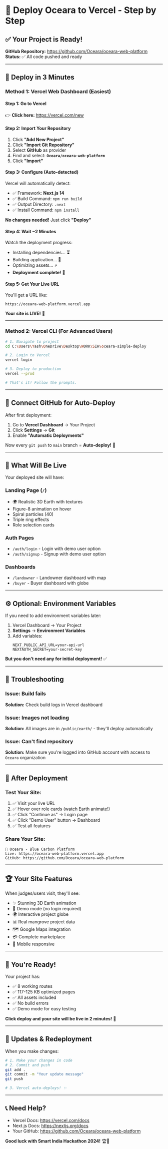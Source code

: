 # 🚀 Deploy Oceara to Vercel - Step by Step

## ✅ **Your Project is Ready!**

**GitHub Repository:** https://github.com/Oceara/oceara-web-platform  
**Status:** ✅ All code pushed and ready

---

## 🎯 **Deploy in 3 Minutes**

### **Method 1: Vercel Web Dashboard (Easiest)**

#### **Step 1: Go to Vercel**
👉 **Click here:** https://vercel.com/new

#### **Step 2: Import Your Repository**
1. Click **"Add New Project"**
2. Click **"Import Git Repository"**
3. Select **GitHub** as provider
4. Find and select: **`Oceara/oceara-web-platform`**
5. Click **"Import"**

#### **Step 3: Configure (Auto-detected)**
Vercel will automatically detect:
- ✅ Framework: **Next.js 14**
- ✅ Build Command: `npm run build`
- ✅ Output Directory: `.next`
- ✅ Install Command: `npm install`

**No changes needed!** Just click **"Deploy"**

#### **Step 4: Wait ~2 Minutes**
Watch the deployment progress:
- Installing dependencies... ⏳
- Building application... 🔨
- Optimizing assets... ⚡
- **Deployment complete!** 🎉

#### **Step 5: Get Your Live URL**
You'll get a URL like:
```
https://oceara-web-platform.vercel.app
```

**Your site is LIVE!** 🌊

---

### **Method 2: Vercel CLI (For Advanced Users)**

```bash
# 1. Navigate to project
cd C:\Users\Yash\OneDrive\Desktop\WORK\SIH\oceara-simple-deploy

# 2. Login to Vercel
vercel login

# 3. Deploy to production
vercel --prod

# That's it! Follow the prompts.
```

---

## 🔗 **Connect GitHub for Auto-Deploy**

After first deployment:

1. Go to **Vercel Dashboard** → Your Project
2. Click **Settings** → **Git**
3. Enable **"Automatic Deployments"**

Now every `git push` to `main` branch = **Auto-deploy!** 🚀

---

## 🎨 **What Will Be Live**

Your deployed site will have:

### **Landing Page** (`/`)
- 🌍 Realistic 3D Earth with textures
- Figure-8 animation on hover
- Spiral particles (40)
- Triple ring effects
- Role selection cards

### **Auth Pages**
- `/auth/login` - Login with demo user option
- `/auth/signup` - Signup with demo user option

### **Dashboards**
- `/landowner` - Landowner dashboard with map
- `/buyer` - Buyer dashboard with globe

---

## ⚙️ **Optional: Environment Variables**

If you need to add environment variables later:

1. Vercel Dashboard → Your Project
2. **Settings** → **Environment Variables**
3. Add variables:
   ```
   NEXT_PUBLIC_API_URL=your-api-url
   NEXTAUTH_SECRET=your-secret-key
   ```

**But you don't need any for initial deployment!** ✅

---

## 🐛 **Troubleshooting**

### **Issue: Build fails**
**Solution:** Check build logs in Vercel dashboard

### **Issue: Images not loading**
**Solution:** All images are in `/public/earth/` - they'll deploy automatically

### **Issue: Can't find repository**
**Solution:** Make sure you're logged into GitHub account with access to `Oceara` organization

---

## 📱 **After Deployment**

### **Test Your Site:**
1. ✅ Visit your live URL
2. ✅ Hover over role cards (watch Earth animate!)
3. ✅ Click "Continue as" → Login page
4. ✅ Click "Demo User" button → Dashboard
5. ✅ Test all features

### **Share Your Site:**
```
🌊 Oceara - Blue Carbon Platform
Live: https://oceara-web-platform.vercel.app
GitHub: https://github.com/Oceara/oceara-web-platform
```

---

## 🏆 **Your Site Features**

When judges/users visit, they'll see:

- ✨ Stunning 3D Earth animation
- 🎯 Demo mode (no login required)
- 🌍 Interactive project globe
- 📊 Real mangrove project data
- 🗺️ Google Maps integration
- 💳 Complete marketplace
- 📱 Mobile responsive

---

## 🎊 **You're Ready!**

Your project has:
- ✅ 8 working routes
- ✅ 117-125 KB optimized pages
- ✅ All assets included
- ✅ No build errors
- ✅ Demo mode for easy testing

**Click deploy and your site will be live in 2 minutes!** 🚀

---

## 🔄 **Updates & Redeployment**

When you make changes:

```bash
# 1. Make your changes in code
# 2. Commit and push
git add .
git commit -m "Your update message"
git push

# 3. Vercel auto-deploys! ✨
```

---

## 📞 **Need Help?**

- Vercel Docs: https://vercel.com/docs
- Next.js Docs: https://nextjs.org/docs
- Your GitHub: https://github.com/Oceara/oceara-web-platform

**Good luck with Smart India Hackathon 2024!** 🏆🌊

